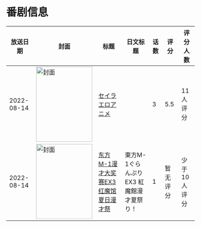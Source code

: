 # 番剧信息

|放送日期|封面|标题|日文标题|话数|评分|评分人数|
|---|---|---|---|---|---|---|
|2022-08-14|<img src="https://bangumi.tv/img/no_icon_subject.png" alt="封面" style="width:150px;height:200px;object-fit:cover;">|[セイラエロアニメ](https://bangumi.tv/subject/397164)||3|5.5|11人评分|
|2022-08-14|<img src="https://lain.bgm.tv/pic/cover/c/7f/72/452867_tGgTI.jpg" alt="封面" style="width:150px;height:200px;object-fit:cover;">|[东方M-1漫才大奖赛EX3 红魔馆夏日漫才祭](https://bangumi.tv/subject/452867)|東方M-1ぐらんぷりEX3 紅魔館漫才夏祭り！|1|暂无评分|少于10人评分|
